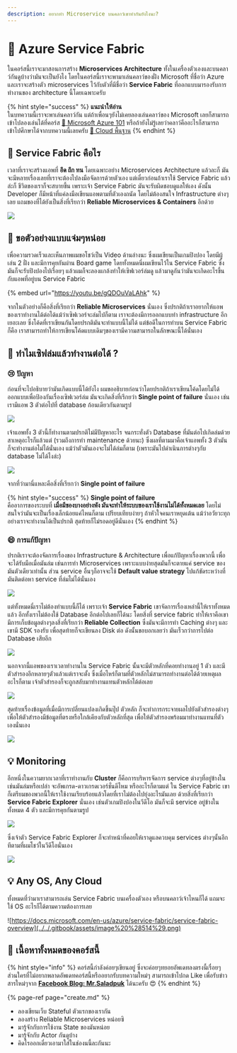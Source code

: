 ```yaml
---
description: อยากทำ Microservice บนคลาว์เขาทำกันยังไงนะ?
---
```


# 👶 Azure Service Fabric

ในคอร์สนี้เราจะมาสอนการสร้าง **Microservices Architecture** ทั้งในเครื่องตัวเองและบนคลาว์กันดูบ้างว่ามันจะเป็นยังไง โดยในคอร์สนี้เราจะพามาเล่นคลาว์ของฝั่ง Microsoft ที่ชื่อว่า Azure และเราจะสร้างตัว microservices ไว้กับตัวที่มีชื่อว่า **Service Fabric** ที่ออกแบบมารองรับการทำงานของ architecture นี้โดยเฉพาะครับ

{% hint style="success" %}
**แนะนำให้อ่าน**  
ในบทความนี้เราจะพาเล่นคลาว์กัน แต่ถ้าเพื่อนๆยังไม่เคยลองเล่นคลาว์ของ Microsoft เลยก็สามารถเข้าไปลองเล่นได้ที่คอร์ส [👶 Microsoft Azure 101](https://saladpuk.gitbook.io/learn/cloud/azure101) หรือถ้ายังไม่รู้เลยว่าคลาว์คืออะไรก็สามารถเข้าไปศึกษาได้จากบทความนี้เลยครับ [👶 Cloud พื้นฐาน](https://saladpuk.gitbook.io/learn/basic/cloud101)
{% endhint %}

## 🤔 Service Fabric คือไร

เวลาที่เราจะสร้างแอพที่ **อึด ถึก ทน** โดยเฉพาะอย่าง Microservices Architecture แล้วละก็ มันจะมีหลายเรื่องเลยที่เราจะต้องไปลงมือจัดการด้วยตัวเอง แต่เดี๋ยวก่อนถ้าเราใช้ Service Fabric แล้วล่ะก็ ชีวิตของเราก็จะสบายขึ้น เพราะเจ้า Service Fabric มันจะรับผิดชอบดูแลให้เอง ดังนั้น Developer ก็มีหน้าที่แค่ลงมือเขียนแอพตามที่ตัวเองถนัด โดยไม่ต้องสนใจ Infrastructure ต่างๆเลย แถมของที่ได้ยังเป็นสิ่งที่เรียกว่า **Reliable Microservices & Containers** อีกด้วย

![](../../.gitbook/assets/image%20%28604%29.png)

## 🤔 ขอตัวอย่างแบบแจ่มๆหน่อย

เพื่อความรวดเร็วและเห็นภาพผมขอโชว์เป็น Video ด้านล่างนะ ซึ่งผมเขียนเป็นเกมปิงปอง โดยมีผู้เล่น 2 ฝั่ง และมีการคุยกันผ่าน Board game โดยทั้งหมดนี่ผมเขียนไว้ใน Service Fabric ซึ่งมันก็จะรับปิงปองไปเรื่อยๆ แล้วผมก็จะลองแกล้งทำให้เซิฟเวอร์ล่มดู แล้วมาดูกันว่ามันจะเกิดอะไรขึ้นกับแอพที่อยู่บน Service Fabric

{% embed url="https://youtu.be/gQDOuVaLAhk" %}

จากในตัวอย่างก็คือสิ่งที่เรียกว่า **Reliable Microservices** นั่นเอง ซึ่งปรกติถ้าเราอยากให้แอพของเราทำงานได้ต่อได้แม้ว่าเซิฟเวอร์จะล่มไปก็ตาม เราจะต้องมีการออกแบบทำ infrastructure อีกเยอะเลย ซึ่งโค้ดที่เราเขียนกันโดยปรกติมันจะทำแบบนี้ไม่ได้ แต่ข้อดีในการทำบน Service Fabric ก็คือ เราสามารถทำให้การเขียนโค้ดแบบเดิมๆของเรามีความสามารถในลักษณะนี้ได้นั่นเอง

## 🤔 ทำไมเซิฟล่มแล้วทำงานต่อได้ ?

### 😢 ปัญหา

ก่อนที่จะไปอธิบายว่ามันเกิดแบบนี้ได้ยังไง ผมขออธิบายก่อนว่าโดยปรกติถ้าเราเขียนโค้ดโดยไม่ได้ออกแบบเพื่อป้องกันเรื่องเซิฟเวอร์ล่ม มันจะเกิดสิ่งที่เรีกยว่า **Single point of failure** นั่นเอง เช่น เรามีแอพ 3 ตัวต่อไปที่ database ก้อนเดียวกันตามรูป

![](../../.gitbook/assets/image%20%28398%29.png)

เจ้าแอพทั้ง 3 ตัวนี้ก็ทำงานตามปรกติไม่มีปัญหาอะไร จนกระทั่งตัว Database ที่มันต่อไปเกิดล่มด้วยสาเหตุอะไรก็แล้วแต่ \(รวมถึงการทำ maintenance ด้วยนะ\) ซึ่งผลที่ตามมาคือเจ้าแอพทั้ง 3 ตัวมันก็จะทำงานต่อไม่ได้นั่นเอง แม้ว่าตัวมันเองจะไม่ได้ล่มก็ตาม \(เพราะมันไปดำเนินการต่างๆกับ database ไม่ได้ไงล่ะ\)

![](../../.gitbook/assets/image%20%28182%29.png)

จากที่ว่ามานี่แหละคือสิ่งที่เรียกว่า **Single point of failure**

{% hint style="success" %}
**Single point of failure**  
คืออาการของระบบที่ **เมื่อมีของบางอย่างพัง มันจะทำให้ระบบของเราใช้งานไม่ได้ทั้งหมดเลย** โดยไม่สนใจว่ามันจะเป็นเรื่องเล็กน้อยแค่ไหนก็ตาม เปรียบเทียบง่ายๆ ถ้าหัวใจคนเราหยุดเต้น แม้ว่าอวัยวะทุกอย่างเราจะทำงานได้เป็นปรกติ สุดท้ายก็ไม่รอดอยู่ดีนั่นเอง
{% endhint %}

### 😄 การแก้ปัญหา

ปรกติเราจะต้องจัดการเรื่องของ Infrastructure & Architecture เพื่อแก้ปัญหาเรื่องพวกนี้ เพื่อจะได้รับมือเมื่อมันล่ม เช่นการทำ Microservices เพราะแบบง่ายสุดมันก็จะตายแค่ service ของมันตัวเดียวเท่านั้น ส่วน service อื่นๆก็อาจจะใช้ **Default value strategy** ไปแก้ขัดระหว่างที่มันติดต่อหา service ที่ล่มไม่ได้นั่นเอง

![](../../.gitbook/assets/image%20%28594%29.png)

แต่ทั้งหมดนี่เราไม่ต้องทำแบบนี้ก็ได้ เพราะเจ้า **Service Fabric** เขาจัดการเรื่องเหล่านี้ให้เราทั้งหมดแล้ว อีกทั้งเราไม่ต้องใช้ Database อีกต่อไปเลยก็ได้นะ โดยสิ่งที่ service fabric ทำให้เราคือเขามีการเก็บข้อมูลต่างๆลงสิ่งที่เรียกว่า **Reliable Collection** ซึ่งมันจะมีการทำ Caching ต่างๆ และเขามี SDK รองรับ เพื่อสุดท้ายก็จะเขียนลง Disk ต่อ ดังนั้นขอบอกเลยว่า มันเร็วกว่าการไปต่อ Database เสียอีก

![](../../.gitbook/assets/image%20%28660%29.png)

นอกจากนี้แอพของเราเวลาทำงานใน Service Fabric นั้นจะมีตัวหลักที่คอยทำงานอยู่ 1 ตัว และมีตัวสำรองอีกหลายๆตัวแล้วแต่เราจะตั้ง ซึ่งเมื่อไหร่ก็ตามที่ตัวหลักไม่สามารถทำงานต่อได้ด้วยเหตุผลอะไรก็ตาม เจ้าตัวสำรองก็จะถูกสลับมาทำงานแทนตัวหลักได้ต่อเลย

![](../../.gitbook/assets/image%20%2831%29.png)

สุดท้ายเรื่องข้อมูลที่เมื่อมีการเปลี่ยนแปลงเกิดขึ้นปุ๊ป ตัวหลัก ก็จะทำการกระจายผลไปยังตัวสำรองต่างๆ เพื่อให้ตัวสำรองมีข้อมูลที่ตรงหรือใกล้เคียงกับตัวหลักที่สุด เพื่อให้ตัวสำรองพร้อมมาทำงานแทนที่ตัวเองนั่นเอง

![](../../.gitbook/assets/image%20%28817%29.png)

## 💡 Monitoring

อีกหนึ่งในความยากเวลาที่เราทำงานกับ **Cluster** ก็คือการบริหารจัดการ service ต่างๆที่อยู่ข้างใน เช่นมันล่มหรือเปล่า จะอัพเกรด-ดาวเกรดเวอร์ชั่นดีไหม หรืออะไรก็ตามแต่ ใน Service Fabric เขาก็เตรียมของพวกนี้ให้เราใช้งานเรียบร้อยแล้วโดยที่เราไม่ต้องไปยุ่งอะไรมันเลย ด้วยสิ่งที่เรียกว่า **Service Fabric Explorer** นั่นเอง เช่นตัวเกมปิงปองในวีดีโอ มันก็จะมี service อยู่ข้างในทั้งหมด 4 ตัว และมีการคุยกันตามรูป

![](../../.gitbook/assets/image%20%28153%29.png)

ซึ่งเจ้าตัว Service Fabric Explorer ก็จะทำหน้าที่คอยให้เราดูแลควบคุม services ต่างๆนั้นอีกทีตามที่ผมโชว์ในวีดีโอนั่นเอง

![](../../.gitbook/assets/image%20%2850%29.png)

## 💡 Any OS, Any Cloud

ทั้งหมดที่ว่ามาเราสามารถเล่น Service Fabric บนเครื่องตัวเอง หรือบนคลาว์เจ้าไหนก็ได้ แถมจะใช้ OS อะไรก็ได้ตามความต้องการเลย

![https://docs.microsoft.com/en-us/azure/service-fabric/service-fabric-overview](../../.gitbook/assets/image%20%28514%29.png)

## 🧭 เนื้อหาทั้งหมดของคอร์สนี้

{% hint style="info" %}
คอร์สนี้กำลังค่อยๆเขียนอยู่ ซึ่งจะค่อยๆทยอยอัพเดทลงตรงนี้เรื่อยๆ ส่วนใครที่ไม่อยากพลาดอัพเดทคอร์สนี้หรืออยากรับบทความใหม่ๆ สามารถเข้าไปกด Like เพื่อรับข่าวสารใหม่ๆจาก [**Facebook Blog: Mr.Saladpuk**](https://www.facebook.com/mr.saladpuk) ได้นะครับ 😍
{% endhint %}

{% page-ref page="create.md" %}

* ลองเขียนเว็บ Stateful ตัวแรกของเรากัน
* ลองสร้าง Reliable Microservices หน่อยซิ
* มารู้จักกับการใช้งาน State ของมันหน่อย
* มารู้จักกับ Actor กันดูบ้าง
* คิดไรออกเดี๋ยวเอามาใส่ในช่องนนี้ละกันนะ

